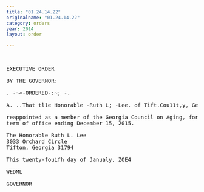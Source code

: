 ```yaml
---
title: "01.24.14.22"
originalname: "01.24.14.22"
category: orders
year: 2014
layout: order

---
```

<pre>
 

EXECUTIVE ORDER

BY THE GOVERNOR:

. -~«-ORDERED-:~; -.

A. ..That tl1e Honorable -Ruth L; -Lee. of Tift.Cou11t,y, Georgia, is *

reappointed as a member of the Georgia Council on Aging, for a
term of office ending December 15, 2015.

The Honorable Ruth L. Lee
3033 Orchard Circle
Tifton, Georgia 31794

This twenty-fouifh day of Janualy, ZOE4

WEDML

GOVERNOR

</pre>
